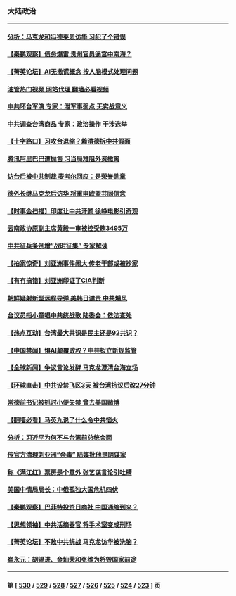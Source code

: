 ### 大陆政治
---
#### [分析：马克龙和冯德莱恩访华 习犯了个错误](../../pages/ncid277/n13971473.md?04141245) 
#### [【秦鹏观察】债务爆雷 贵州官员逼宫中南海？](../../pages/ncid277/n13972378.md?04141245) 
#### [【菁英论坛】AI无撒谎概念 按人脑模式处理问题](../../pages/ncid277/n13972340.md?04141245) 
#### [油管热门视频 网站代理 翻墙必看视频](http://138.2.39.72:81/youtube.html?epic-marker?04141245)
#### [中共环台军演 专家：泄军事弱点 无实战意义](../../pages/ncid277/n13971468.md?04141245) 
#### [中共调查台湾商品 专家：政治操作 干涉选举](../../pages/ncid277/n13971626.md?04141245) 
#### [【十字路口】习攻台退缩？赖清德拆中共假面](../../pages/ncid277/n13972261.md?04141245) 
#### [腾讯阿里巴巴遭抛售 习当局难阻外资撤离](../../pages/ncid277/n13972266.md?04141245) 
#### [访台后被中共制裁 麦考尔回应：是荣誉勋章](../../pages/ncid277/n13972263.md?04141245) 
#### [德外长继马克龙后访华 将重申欧盟共同信念](../../pages/ncid277/n13972106.md?04141245) 
#### [【时事金扫描】印度让中共汗颜 徐峥电影引奇观](../../pages/ncid277/n13972126.md?04141245) 
#### [云南政协原副主席黄毅一审被控受贿3495万](../../pages/ncid277/n13971925.md?04141245) 
#### [中共征兵条例增“战时征集” 专家解读](../../pages/ncid277/n13972125.md?04141245) 
#### [【拍案惊奇】刘亚洲事件闹大 传老干部或被抄家](../../pages/ncid277/n13972131.md?04141245) 
#### [【有冇搞错】刘亚洲印证了CIA判断](../../pages/ncid277/n13972196.md?04141245) 
#### [朝鲜疑射新型远程导弹 美韩日谴责 中共煽风](../../pages/ncid277/n13971982.md?04141245) 
#### [台议员指小童唱中共统战歌 陆委会：依法查处](../../pages/ncid277/n13971006.md?04141245) 
#### [【热点互动】台湾最大共识是民主还是92共识？](../../pages/ncid277/n13971497.md?04141245) 
#### [【中国禁闻】惧AI颠覆政权？中共拟立新规监管](../../pages/ncid277/n13971418.md?04141245) 
#### [【全球新闻】争议言论发酵 马克龙澄清台海立场](../../pages/ncid277/n13971906.md?04141245) 
#### [【环球直击】中共设禁飞区3天 被台湾抗议后改27分钟](../../pages/ncid277/n13971444.md?04141245) 
#### [常德前书记被抓时小便失禁 曾去美国赌博](../../pages/ncid277/n13971795.md?04141245) 
#### [【翻墙必看】马英九说了什么令中共恼火](../../pages/ncid277/n13971679.md?04141245) 
#### [分析：习近平为何不与台湾前总统会面](../../pages/ncid277/n13971700.md?04141245) 
#### [传官方清理刘亚洲“余毒” 陆媒批他是阴谋家](../../pages/ncid277/n13971536.md?04141245) 
#### [称《满江红》票房是个意外 张艺谋言论引吐槽](../../pages/ncid277/n13971507.md?04141245) 
#### [美国中情局局长：中俄孤独大国危机四伏](../../pages/ncid277/n13971460.md?04141245) 
#### [【秦鹏观察】巴菲特投资日商社 中国通缩到来？](../../pages/ncid277/n13971492.md?04141245) 
#### [【思想领袖】中共活摘器官 将手术室变成刑场](../../pages/ncid277/n13944569.md?04141245) 
#### [【菁英论坛】不敌中共统战 马克龙访华被洗脑？](../../pages/ncid277/n13971448.md?04141245) 
#### [崔永元：胡锡进、金灿荣和张维为将毁国家前途](../../pages/ncid277/n13971479.md?04141245) 

---
#### 第 [ [530](./530.md?04141245) / [529](./529.md?04141245) / [528](./528.md?04141245) / [527](./527.md?04141245) / [526](./526.md?04141245) / [525](./525.md?04141245) / [524](./524.md?04141245) / [523](./523.md?04141245) ] 页

